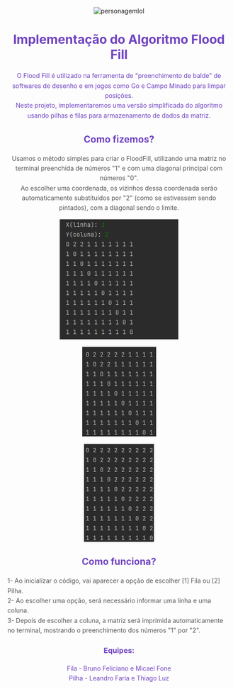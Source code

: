 <p align="center"><img src="https://media.giphy.com/media/J2thcAg6FNq2BkHzSp/giphy.gif" alt="personagemlol" width="100">
</p> <h1 align="center" style="color: #6f42c1; margin-bottom: 20px;">    Implementação do Algoritmo Flood Fill</h1>

<p align="center" style="color: #6f42c1; line-height: 1.6;">O Flood Fill é utilizado na ferramenta de &quot;preenchimento de balde&quot; de softwares de desenho e em jogos como Go e Campo Minado para limpar posições. <br>Neste projeto, implementaremos uma versão simplificada do algoritmo usando pilhas e filas para armazenamento de dados da matriz.</p>

<h2 align="center" style="color: #6f42c1; margin-bottom: 20px;">Como fizemos?</h2>

<p align="center" style="color: #555; line-height: 1.6;">Usamos o método simples para criar o FloodFill, utilizando uma matriz no terminal preenchida de números &quot;1&quot; e com uma diagonal principal com números &quot;0&quot;.<br>Ao escolher uma coordenada, os vizinhos dessa coordenada serão automaticamente substituídos por &quot;2&quot; (como se estivessem sendo pintados), com a diagonal sendo o limite.</p>
<p align="center">
<img src="/assets/img1.png">
</p>
<p align="center">
<img src="/assets/img2.png">
</p>
<p align="center">
<img src="/assets/img3.png">
</p>

<h2 align="center" style="color: #6f42c1; margin-bottom: 20px;">Como funciona?</h2>

<p style="color: #555; line-height: 1.6;">1- Ao inicializar o código, vai aparecer a opção de escolher [1] Fila ou [2] Pilha.<br>2- Ao escolher uma opção, será necessário informar uma linha e uma coluna.<br>3- Depois de escolher a coluna, a matriz será imprimida automaticamente no terminal, mostrando o preenchimento dos números &quot;1&quot; por &quot;2&quot;.</p>

<h3 align="center" style="color: #6f42c1; margin-bottom: 20px;">Equipes:</h3>

<p align="center" style="color: #6f42c1; line-height: 1.6;">Fila - Bruno Feliciano e Micael Fone <br> Pilha - Leandro Faria e Thiago Luz</p>
